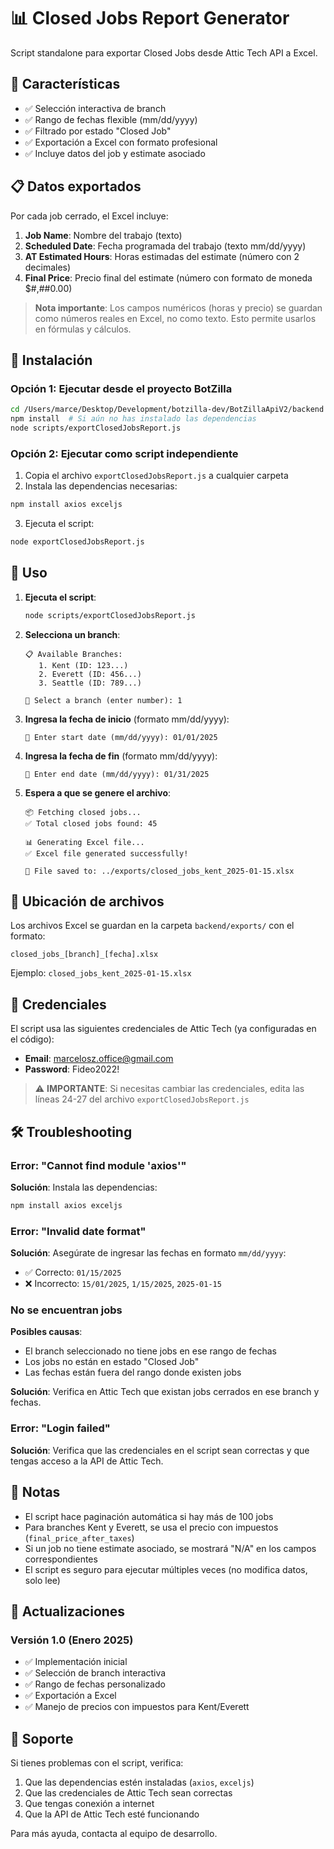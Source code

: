 # 📊 Closed Jobs Report Generator

Script standalone para exportar Closed Jobs desde Attic Tech API a Excel.

## 🎯 Características

- ✅ Selección interactiva de branch
- ✅ Rango de fechas flexible (mm/dd/yyyy)
- ✅ Filtrado por estado "Closed Job"
- ✅ Exportación a Excel con formato profesional
- ✅ Incluye datos del job y estimate asociado

## 📋 Datos exportados

Por cada job cerrado, el Excel incluye:

1. **Job Name**: Nombre del trabajo (texto)
2. **Scheduled Date**: Fecha programada del trabajo (texto mm/dd/yyyy)
3. **AT Estimated Hours**: Horas estimadas del estimate (número con 2 decimales)
4. **Final Price**: Precio final del estimate (número con formato de moneda $#,##0.00)

> **Nota importante**: Los campos numéricos (horas y precio) se guardan como números reales en Excel, no como texto. Esto permite usarlos en fórmulas y cálculos.

## 🚀 Instalación

### Opción 1: Ejecutar desde el proyecto BotZilla

```bash
cd /Users/marce/Desktop/Development/botzilla-dev/BotZillaApiV2/backend
npm install  # Si aún no has instalado las dependencias
node scripts/exportClosedJobsReport.js
```

### Opción 2: Ejecutar como script independiente

1. Copia el archivo `exportClosedJobsReport.js` a cualquier carpeta
2. Instala las dependencias necesarias:

```bash
npm install axios exceljs
```

3. Ejecuta el script:

```bash
node exportClosedJobsReport.js
```

## 📖 Uso

1. **Ejecuta el script**:
   ```bash
   node scripts/exportClosedJobsReport.js
   ```

2. **Selecciona un branch**:
   ```
   📋 Available Branches:
      1. Kent (ID: 123...)
      2. Everett (ID: 456...)
      3. Seattle (ID: 789...)
   
   🏢 Select a branch (enter number): 1
   ```

3. **Ingresa la fecha de inicio** (formato mm/dd/yyyy):
   ```
   📅 Enter start date (mm/dd/yyyy): 01/01/2025
   ```

4. **Ingresa la fecha de fin** (formato mm/dd/yyyy):
   ```
   📅 Enter end date (mm/dd/yyyy): 01/31/2025
   ```

5. **Espera a que se genere el archivo**:
   ```
   📦 Fetching closed jobs...
   ✅ Total closed jobs found: 45
   
   📊 Generating Excel file...
   ✅ Excel file generated successfully!
   
   📁 File saved to: ../exports/closed_jobs_kent_2025-01-15.xlsx
   ```

## 📁 Ubicación de archivos

Los archivos Excel se guardan en la carpeta `backend/exports/` con el formato:

```
closed_jobs_[branch]_[fecha].xlsx
```

Ejemplo: `closed_jobs_kent_2025-01-15.xlsx`

## 🔐 Credenciales

El script usa las siguientes credenciales de Attic Tech (ya configuradas en el código):

- **Email**: marcelosz.office@gmail.com
- **Password**: Fideo2022!

> ⚠️ **IMPORTANTE**: Si necesitas cambiar las credenciales, edita las líneas 24-27 del archivo `exportClosedJobsReport.js`

## 🛠️ Troubleshooting

### Error: "Cannot find module 'axios'"

**Solución**: Instala las dependencias:
```bash
npm install axios exceljs
```

### Error: "Invalid date format"

**Solución**: Asegúrate de ingresar las fechas en formato `mm/dd/yyyy`:
- ✅ Correcto: `01/15/2025`
- ❌ Incorrecto: `15/01/2025`, `1/15/2025`, `2025-01-15`

### No se encuentran jobs

**Posibles causas**:
- El branch seleccionado no tiene jobs en ese rango de fechas
- Los jobs no están en estado "Closed Job"
- Las fechas están fuera del rango donde existen jobs

**Solución**: Verifica en Attic Tech que existan jobs cerrados en ese branch y fechas.

### Error: "Login failed"

**Solución**: Verifica que las credenciales en el script sean correctas y que tengas acceso a la API de Attic Tech.

## 📝 Notas

- El script hace paginación automática si hay más de 100 jobs
- Para branches Kent y Everett, se usa el precio con impuestos (`final_price_after_taxes`)
- Si un job no tiene estimate asociado, se mostrará "N/A" en los campos correspondientes
- El script es seguro para ejecutar múltiples veces (no modifica datos, solo lee)

## 🔄 Actualizaciones

### Versión 1.0 (Enero 2025)
- ✅ Implementación inicial
- ✅ Selección de branch interactiva
- ✅ Rango de fechas personalizado
- ✅ Exportación a Excel
- ✅ Manejo de precios con impuestos para Kent/Everett

## 📧 Soporte

Si tienes problemas con el script, verifica:
1. Que las dependencias estén instaladas (`axios`, `exceljs`)
2. Que las credenciales de Attic Tech sean correctas
3. Que tengas conexión a internet
4. Que la API de Attic Tech esté funcionando

Para más ayuda, contacta al equipo de desarrollo.

